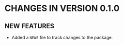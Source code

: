 # CHANGES IN VERSION 0.1.0

## NEW FEATURES

* Added a `NEWS` file to track changes to the package.
